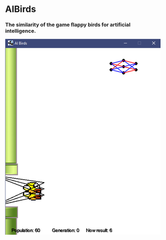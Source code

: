 # AIBirds
### The similarity of the game flappy birds for artificial intelligence.<br>
![](https://github.com/ArhostCode/AIBirds/blob/main/img_1.png)
